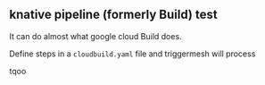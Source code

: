 ## knative pipeline (formerly Build) test

It can do almost what google cloud Build does.

Define steps in a `cloudbuild.yaml` file and triggermesh will process

tqoo
